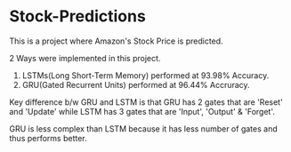# Stock-Predictions

This is a project where Amazon's Stock Price is predicted.

2 Ways were implemented in this project.

1. LSTMs(Long Short-Term Memory) performed at 93.98% Accuracy.
2. GRU(Gated Recurrent Units) performed at 96.44% Accruracy.

Key difference b/w GRU and LSTM is that GRU has 2 gates that are 'Reset' and 'Update' while LSTM has 3 gates that are 'Input', 'Output' & 'Forget'.

GRU is less complex than LSTM because it has less number of gates and thus performs better.

